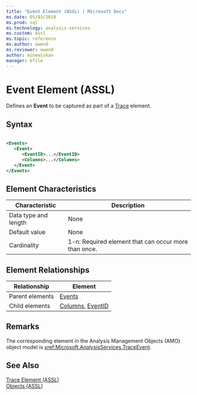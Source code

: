 ```yaml
---
title: "Event Element (ASSL) | Microsoft Docs"
ms.date: 05/03/2018
ms.prod: sql
ms.technology: analysis-services
ms.custom: assl
ms.topic: reference
ms.author: owend
ms.reviewer: owend
author: minewiskan
manager: kfile
---
```

# Event Element (ASSL)

  Defines an **Event** to be captured as part of a [Trace](trace-element-assl.md) element.  
  
## Syntax  
  
```xml  
  
<Events>  
   <Event>  
      <EventID>...</EventID>  
      <Columns>...</Columns>  
   </Event>  
</Events>  
```  
  
## Element Characteristics  
  
|Characteristic|Description|  
|--------------------|-----------------|  
|Data type and length|None|  
|Default value|None|  
|Cardinality|1-n: Required element that can occur more than once.|  
  
## Element Relationships  
  
|Relationship|Element|  
|------------------|-------------|  
|Parent elements|[Events](../collections/events-element-assl.md)|  
|Child elements|[Columns](../collections/columns-element-assl.md), [EventID](../properties/eventid-element-assl.md)|  
  
## Remarks  
 The corresponding element in the Analysis Management Objects (AMO) object model is <xref:Microsoft.AnalysisServices.TraceEvent>.  
  
## See Also  
 [Trace Element &#40;ASSL&#41;](trace-element-assl.md)   
 [Objects &#40;ASSL&#41;](objects-assl.md)  
  
  
